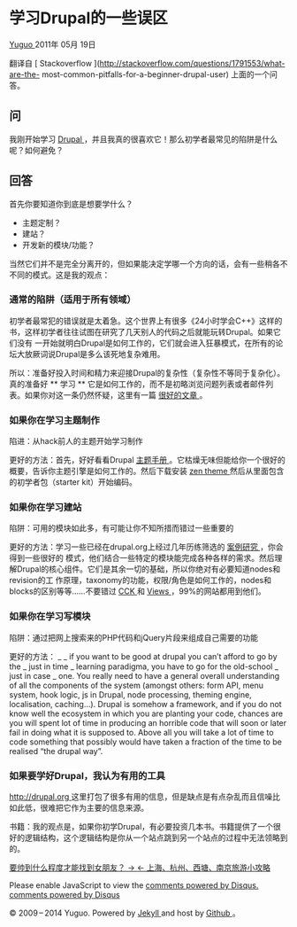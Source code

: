 #  学习Drupal的一些误区

[ Yuguo ](http://yuguo.us) 2011年 05月 19日

翻译自 [ Stackoverflow ](http://stackoverflow.com/questions/1791553/what-are-the-
most-common-pitfalls-for-a-beginner-drupal-user) 上面的一个问答。

##  问

我刚开始学习 [ Drupal ](http://en.wikipedia.org/wiki/Drupal)
，并且我真的很喜欢它！那么初学者最常见的陷阱是什么呢？如何避免？

##  回答

首先你要知道你到底是想要学什么？

  * 主题定制？ 
  * 建站？ 
  * 开发新的模块/功能？ 

当然它们并不是完全分离开的，但如果能决定学哪一个方向的话，会有一些稍各不不同的模式。这是我的观点：

###  通常的陷阱（适用于所有领域）

初学者最常犯的错误就是太着急。这个世界上有很多《24小时学会C++》这样的书，这样初学者往往试图在研究了几天别人的代码之后就能玩转Drupal。如果它们没有
一开始就明白Drupal是如何工作的，它们就会进入狂暴模式，在所有的论坛大放厥词说Drupal是多么该死地复杂难用。

所以：准备好投入时间和精力来迎接Drupal的复杂性（复杂性不等同于复杂化）。真的准备好 ** 学习 **
它是如何工作的，而不是初略浏览问题列表或者邮件列表。如果你对这一条仍然怀疑，这里有一篇 [ 很好的文章
](http://norvig.com/21-days.html) 。

###  如果你在学习主题制作

陷进：从hack前人的主题开始学习制作

更好的方法：首先，好好看看Drupal [ 主题手册 ](http://drupal.org/theme-guide)
。它枯燥无味但能给你一个很好的概要，告诉你主题引擎是如何工作的。然后下载安装 [ zen theme
](http://drupal.org/project/zen) 然后从里面包含的初学者包（starter kit）开始编码。

###  如果你在学习建站

陷阱：可用的模块如此多，有可能让你不知所措而错过一些重要的

更好的方法：学习一些已经在drupal.org上经过几年历练筛选的 [ 案例研究 ](http://drupal.org/cases) ，你会得到一些很好的
模式，他们结合一些特定的模块能完成各种各样的需求。然后理解Drupal的核心组件。它们是其余一切的基础，所以你绝对有必要知道nodes和revision的工
作原理，taxonomy的功能，权限/角色是如何工作的，nodes和blocks的区别等等……不要错过 [ CCK
](http://drupal.org/project/cck) 和 [ Views ](http://drupal.org/project/views)
，99%的网站都用到他们。

###  如果你在学习写模块

陷阱：通过把网上搜索来的PHP代码和jQuery片段来组成自己需要的功能

更好的方法： _ _ if you want to be good at drupal you can’t afford to go by the _
just in time _ learning paradigma, you have to go for the old-school _ just in
case _ one. You really need to have a general overall understanding of all the
components of the system (amongst others: form API, menu system, hook logic,
js in Drupal, node processing, theming engine, localisation, caching…). Drupal
is somehow a framework, and if you do not know well the ecosystem in which you
are planting your code, chances are you will spent lot of time in producing an
horrible code that will soon or later fail in doing what it is supposed to.
Above all you will take a lot of time to code something that possibly would
have taken a fraction of the time to be realised “the drupal way”.

###  如果要学好Drupal，我认为有用的工具

[ http://drupal.org ](http://drupal.org)
这里打包了很多有用的信息，但是缺点是有点杂乱而且信噪比如此低，很难把它作为主要的信息来源。

书籍：我的观点是，如果你初学Drupal，有必要投资几本书。书籍提供了一个很好的逻辑结构，这个逻辑结构是你从一个站点跳到另一个站点的过程中无法领略到的。

[ 要帅到什么程度才能找到女朋友？ → ](/weblog/handsome-enough-to-get-a-girl/) [ ←
上海、杭州、西塘、南京旅游小攻略 ](/weblog/travel/)

Please enable JavaScript to view the [ comments powered by Disqus.
](http://disqus.com/?ref_noscript) [ comments powered by  Disqus
](http://disqus.com)

© 2009 – 2014 Yuguo. Powered by [ Jekyll ](https://github.com/mojombo/jekyll)
and host by [ Github ](https://github.com/yuguo) 。

